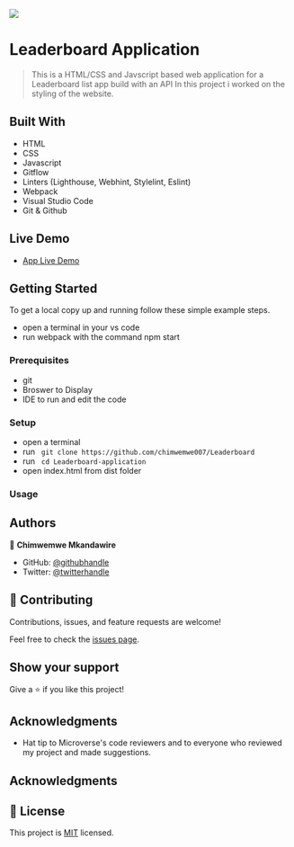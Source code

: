 ![](https://img.shields.io/badge/Microverse-blueviolet) 

# Leaderboard Application

> This is a HTML/CSS and Javscript based web application for a Leaderboard list app build with an API
> In this project i worked on the styling of the website.

## Built With

- HTML
- CSS
- Javascript
- Gitflow
- Linters (Lighthouse, Webhint, Stylelint, Eslint)
- Webpack
- Visual Studio Code
- Git & Github

## Live Demo

- [App Live Demo](https://chimwemwe007.github.io/Leaderboard/)

## Getting Started

To get a local copy up and running follow these simple example steps.

- open a terminal in your vs code
- run webpack with the command npm start

### Prerequisites

- git
- Broswer to Display
- IDE to run and edit the code

### Setup

- open a terminal
- run ``` git clone https://github.com/chimwemwe007/Leaderboard```
- run ``` cd Leaderboard-application```
- open index.html from dist folder

### Usage

## Authors

👤 **Chimwemwe Mkandawire**

- GitHub: [@githubhandle](https://github.com/chimwemwe007)
- Twitter: [@twitterhandle](https://twitter.com/chxmzmk)

## 🤝 Contributing

Contributions, issues, and feature requests are welcome!

Feel free to check the [issues page](../../issues/).

## Show your support

Give a ⭐️ if you like this project!

## Acknowledgments

- Hat tip to Microverse's code reviewers and to everyone who reviewed my project and made suggestions.

## Acknowledgments

## 📝 License

This project is [MIT](./MIT.md) licensed.